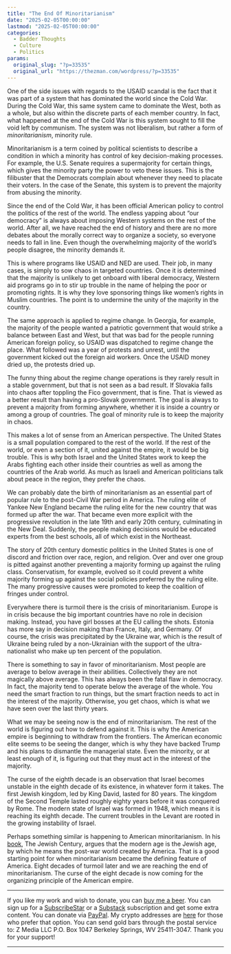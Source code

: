 ```yaml
---
title: "The End Of Minoritarianism"
date: "2025-02-05T00:00:00"
lastmod: "2025-02-05T00:00:00"
categories:
  - Badder Thoughts
  - Culture
  - Politics
params:
  original_slug: "?p=33535"
  original_url: "https://thezman.com/wordpress/?p=33535"
---
```


One of the side issues with regards to the USAID scandal is the fact
that it was part of a system that has dominated the world since the Cold
War. During the Cold War, this same system came to dominate the West,
both as a whole, but also within the discrete parts of each member
country. In fact, what happened at the end of the Cold War is this
system sought to fill the void left by communism. The system was not
liberalism, but rather a form of *minoritarianism*, minority rule.

Minoritarianism is a term coined by political scientists to describe a
condition in which a minority has control of key decision-making
processes. For example, the U.S. Senate requires a supermajority for
certain things, which gives the minority party the power to veto these
issues. This is the filibuster that the Democrats complain about
whenever they need to placate their voters. In the case of the Senate,
this system is to prevent the majority from abusing the minority.

Since the end of the Cold War, it has been official American policy to
control the politics of the rest of the world. The endless yapping about
“our democracy” is always about imposing Western systems on the rest of
the world. After all, we have reached the end of history and there are
no more debates about the morally correct way to organize a society, so
everyone needs to fall in line. Even though the overwhelming majority of
the world’s people disagree, the minority demands it.

This is where programs like USAID and NED are used. Their job, in many
cases, is simply to sow chaos in targeted countries. Once it is
determined that the majority is unlikely to get onboard with liberal
democracy, Western aid programs go in to stir up trouble in the name of
helping the poor or promoting rights. It is why they love sponsoring
things like women’s rights in Muslim countries. The point is to
undermine the unity of the majority in the country.

The same approach is applied to regime change. In Georgia, for example,
the majority of the people wanted a patriotic government that would
strike a balance between East and West, but that was bad for the people
running American foreign policy, so USAID was dispatched to regime
change the place. What followed was a year of protests and unrest, until
the government kicked out the foreign aid workers. Once the USAID money
dried up, the protests dried up.

The funny thing about the regime change operations is they rarely result
in a stable government, but that is not seen as a bad result. If
Slovakia falls into chaos after toppling the Fico government, that is
fine. That is viewed as a better result than having a pro-Slovak
government. The goal is always to prevent a majority from forming
anywhere, whether it is inside a country or among a group of countries.
The goal of minority rule is to keep the majority in chaos.

This makes a lot of sense from an American perspective. The United
States is a small population compared to the rest of the world. If the
rest of the world, or even a section of it, united against the empire,
it would be big trouble. This is why both Israel and the United States
work to keep the Arabs fighting each other inside their countries as
well as among the countries of the Arab world. As much as Israeli and
American politicians talk about peace in the region, they prefer the
chaos.

We can probably date the birth of minoritarianism as an essential part
of popular rule to the post-Civil War period in America. The ruling
elite of Yankee New England became the ruling elite for the new country
that was formed up after the war. That became even more explicit with
the progressive revolution in the late 19th and early 20th century,
culminating in the New Deal. Suddenly, the people making decisions would
be educated experts from the best schools, all of which exist in the
Northeast.

The story of 20th century domestic politics in the United States is one
of discord and friction over race, region, and religion. Over and over
one group is pitted against another preventing a majority forming up
against the ruling class. Conservatism, for example, evolved so it could
prevent a white majority forming up against the social policies
preferred by the ruling elite. The many progressive causes were promoted
to keep the coalition of fringes under control.

Everywhere there is turmoil there is the crisis of minoritarianism.
Europe is in crisis because the big important countries have no role in
decision making. Instead, you have girl bosses at the EU calling the
shots. Estonia has more say in decision making than France, Italy, and
Germany. Of course, the crisis was precipitated by the Ukraine war,
which is the result of Ukraine being ruled by a non-Ukrainian with the
support of the ultra-nationalist who make up ten percent of the
population.

There is something to say in favor of minoritarianism. Most people are
average to below average in their abilities. Collectively they are not
magically above average. This has always been the fatal flaw in
democracy. In fact, the majority tend to operate below the average of
the whole. You need the smart fraction to run things, but the smart
fraction needs to act in the interest of the majority. Otherwise, you
get chaos, which is what we have seen over the last thirty years.

What we may be seeing now is the end of minoritarianism. The rest of the
world is figuring out how to defend against it. This is why the American
empire is beginning to withdraw from the frontiers. The American
economic elite seems to be seeing the danger, which is why they have
backed Trump and his plans to dismantle the managerial state. Even the
minority, or at least enough of it, is figuring out that they must act
in the interest of the majority.

The curse of the eighth decade is an observation that Israel becomes
unstable in the eighth decade of its existence, in whatever form it
takes. The first Jewish kingdom, led by King David, lasted for 80 years.
The kingdom of the Second Temple lasted roughly eighty years before it
was conquered by Rome. The modern state of Israel was formed in 1948,
which means it is reaching its eighth decade. The current troubles in
the Levant are rooted in the growing instability of Israel.

Perhaps something similar is happening to American minoritarianism. In
his
[book](https://www.amazon.com/Jewish-Century-Yuri-Slezkine/dp/0691127603),
The Jewish Century, argues that the modern age is the Jewish age, by
which he means the post-war world created by America. That is a good
starting point for when minoritarianism became the defining feature of
America. Eight decades of turmoil later and we are reaching the end of
minoritarianism. The curse of the eight decade is now coming for the
organizing principle of the American empire.

------------------------------------------------------------------------

If you like my work and wish to donate, you can
<a href="https://www.buymeacoffee.com/mujolulu" rel="noopener"
target="_blank">buy me a beer</a>. You can sign up for a
<a href="https://www.subscribestar.com/the-z-blog" rel="noopener"
target="_blank">SubscribeStar</a> or a
<a href="https://thedissident.substack.com/" rel="noopener"
target="_blank">Substack</a> subscription and get some extra content.
You can donate via <a
href="https://www.paypal.com/donate/?cmd=_s-xclick&amp;hosted_button_id=UDAS2Q8JYA6CN&amp;source=url"
rel="noopener" target="_blank">PayPal</a>. My crypto addresses are
<a href="https://thezman.com/wordpress/?page_id=22713" rel="noopener"
target="_blank">here</a> for those who prefer that option. You can send
gold bars through the postal service to: Z Media LLC P.O. Box 1047
Berkeley Springs, WV 25411-3047. Thank you for your support!

------------------------------------------------------------------------
